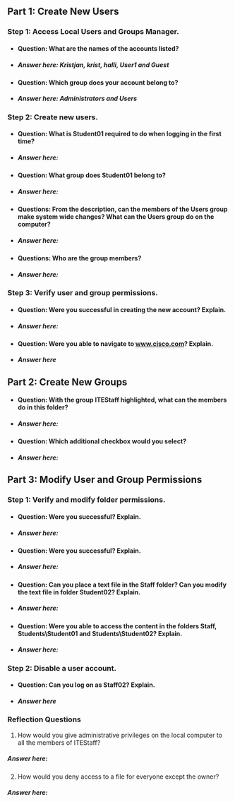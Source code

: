 ## Part 1: Create New Users
### Step 1: Access Local Users and Groups Manager.
* #### Question: What are the names of the accounts listed?
* ##### Answer here: Kristjan, krist, halli, User1 and Guest
* #### Question: Which group does your account belong to?
* ##### Answer here: Administrators and Users
### Step 2: Create new users.
* #### Question: What is Student01 required to do when logging in the first time?
* ##### Answer here:
* #### Question: What group does Student01 belong to?
* ##### Answer here:
* #### Questions: From the description, can the members of the Users group make system wide changes? What can the Users group do on the computer?
* ##### Answer here:
* #### Questions: Who are the group members?
* ##### Answer here:
### Step 3: Verify user and group permissions.
* #### Question: Were you successful in creating the new account? Explain.
* ##### Answer here:
* #### Question: Were you able to navigate to www.cisco.com? Explain.
* ##### Answer here
## Part 2: Create New Groups
* #### Question: With the group ITEStaff highlighted, what can the members do in this folder?
* ##### Answer here:
* #### Question: Which additional checkbox would you select?
* ##### Answer here:
## Part 3: Modify User and Group Permissions
### Step 1: Verify and modify folder permissions.
* #### Question: Were you successful? Explain.
* ##### Answer here:
* #### Question: Were you successful? Explain.
* ##### Answer here:
* #### Question: Can you place a text file in the Staff folder? Can you modify the text file in folder Student02? Explain.
* ##### Answer here:
* #### Question: Were you able to access the content in the folders Staff, Students\Student01 and Students\Student02? Explain.
* ##### Answer here:
### Step 2: Disable a user account.
* #### Question: Can you log on as Staff02? Explain.
* ##### Answer here
### Reflection Questions
1. How would you give administrative privileges on the local computer to all the members of ITEStaff?
##### Answer here:
2. How would you deny access to a file for everyone except the owner?
##### Answer here:

